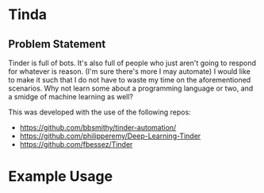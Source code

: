 # Tinda

## Problem Statement
Tinder is full of bots. It's also full of people who just aren't going to
respond for whatever is reason. (I'm sure there's more I may automate) I would
like to make it such that I do not have to waste my time on the aforementioned
scenarios. Why not learn some about a programming language or two, and a smidge
of machine learning as well?

This was developed with the use of the following repos:
* https://github.com/bbsmithy/tinder-automation/
* https://github.com/philipperemy/Deep-Learning-Tinder
* https://github.com/fbessez/Tinder

# Example Usage
